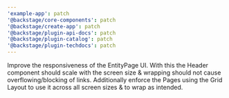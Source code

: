 ```yaml
---
'example-app': patch
'@backstage/core-components': patch
'@backstage/create-app': patch
'@backstage/plugin-api-docs': patch
'@backstage/plugin-catalog': patch
'@backstage/plugin-techdocs': patch
---
```


Improve the responsiveness of the EntityPage UI. With this the Header component should scale with the screen size & wrapping should not cause overflowing/blocking of links. Additionally enforce the Pages using the Grid Layout to use it across all screen sizes & to wrap as intended.
